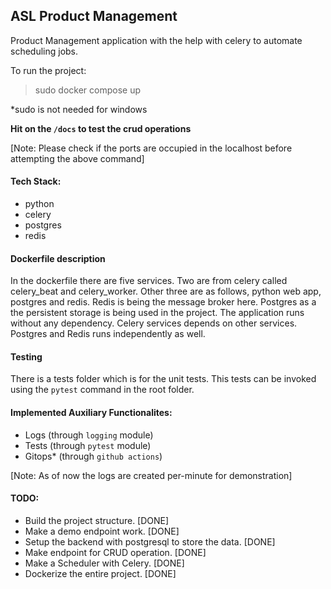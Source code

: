 ## ASL Product Management
Product Management application with the help with celery to automate scheduling jobs.

To run the project:

> sudo docker compose up

*sudo is not needed for windows

**Hit on the `/docs` to test the crud operations**

[Note: Please check if the ports are occupied in the localhost before attempting the above command]

#### Tech Stack:
* python
* celery
* postgres
* redis

#### Dockerfile description
In the dockerfile there are five services. Two are from celery called celery_beat and celery_worker. Other three are as follows, python web app, postgres and redis. Redis is being the message broker here. Postgres as a the persistent storage is being used in the project. 
The application runs without any dependency. Celery services depends on other services. Postgres and Redis runs independently as well.

#### Testing
There is a tests folder which is for the unit tests.
This tests can be invoked using the `pytest` command in the root folder.

#### Implemented Auxiliary Functionalites:
* Logs (through `logging` module)
* Tests (through `pytest` module)
* Gitops* (through `github actions`)

[Note: As of now the logs are created per-minute for demonstration]
#### TODO:
- Build the project structure. [DONE]
- Make a demo endpoint work. [DONE]
- Setup the backend with postgresql to store the data. [DONE]
- Make endpoint for CRUD operation. [DONE]
- Make a Scheduler with Celery. [DONE]
- Dockerize the entire project. [DONE]